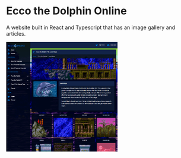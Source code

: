 # Ecco the Dolphin Online
A website built in React and Typescript that has an image gallery and articles.

<img src="https://github.com/JohnnyLdeAlba/ecco-online/blob/master/website-preview.png" alt="" style="width: 300px;" />

